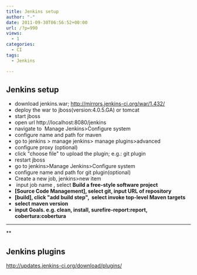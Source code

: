 ```yaml
---
title: Jenkins setup
author: "-"
date: 2011-09-30T06:56:52+00:00
url: /?p=990
views:
  - 1
categories:
  - CI
tags:
  - Jenkins

---
```

## Jenkins setup
  * download jenkins.war; <http://mirrors.jenkins-ci.org/war/1.432/>
  * deploy the war to jboss(version:4.0.5.GA) or tomcat
  * start jboss
  * open url http://localhost:8080/jenkins
  * navigate to  Manage Jenkins>Configure system
  * configure name and path for maven
  * go to jenkins > manage jenkins> manage plugins>advanced
  * configure proxy (optional)
  * click "choose file" to upload the plugin; e.g.: git plugin
  * restart jboss
  * go to jenkins>Manage Jenkins>Configure system
  * configure name and path for git plugin(optional)
  * Create a new job, jenkins>new item
  *  input job name , select **Build a free-style software project**
  * **[Source Code Management], select git, input URL of repository**
  * **[build], click "add build step",  select invoke top-level Maven targets**
  * **select maven version**
  * **input Goals. e.g. clean, install, surefire-report:report, cobertura:cobertura**
  * **
  
** 


## Jenkins plugins
<http://updates.jenkins-ci.org/download/plugins/>
